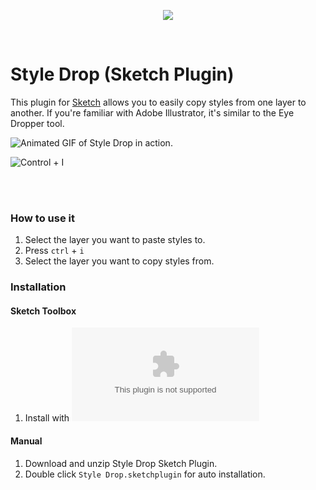 <p align="center">
  <img align="center" src="http://ryanmclaughlin.s3-us-west-2.amazonaws.com/share/share/Fyz2auejo5/StyleDrop.png" />
</p>

<br/>

# Style Drop (Sketch Plugin)

This plugin for [Sketch][] allows you to easily copy styles from one layer to another. If you're familiar with Adobe Illustrator, it's similar to the Eye Dropper tool.

![Animated GIF of Style Drop in action.](http://ryanmclaughlin.s3-us-west-2.amazonaws.com/share/share/4uXpXAyYFY/sketch_styledrop3.gif)

![Control + I](http://ryanmclaughlin.s3-us-west-2.amazonaws.com/share/share/tvkon5kQGt/StyleDrop_Keyboard.svg)

<br/><br/>

### How to use it
1. Select the layer you want to paste styles to.
2. Press `ctrl` + `i`
3. Select the layer you want to copy styles from.

[Sketch]: http://bohemiancoding.com/sketch/

### Installation

#### Sketch Toolbox
1. Install with ![Sketch Toolbox](sketchtoolbox.com)

#### Manual
1. Download and unzip Style Drop Sketch Plugin.
2. Double click `Style Drop.sketchplugin` for auto installation.
